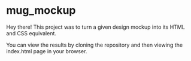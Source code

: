 # mug_mockup

Hey there! This project was to turn a given design mockup into its HTML and CSS equivalent. 

You can view the results by cloning the repository and then viewing the index.html page in your browser. 


